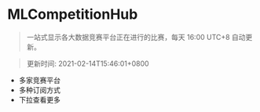 # MLCompetitionHub

> 一站式显示各大数据竞赛平台正在进行的比赛，每天 16:00 UTC+8 自动更新。
  
> 更新时间: 2021-02-14T15:46:01+0800 

* 多家竞赛平台
* 多种订阅方式
* 下拉查看更多